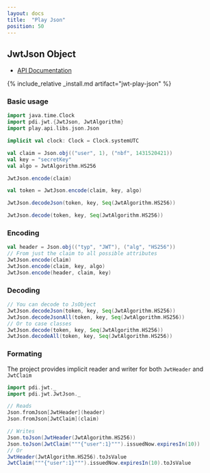 ```yaml
---
layout: docs
title:  "Play Json"
position: 50
---
```


## JwtJson Object

- [API Documentation](https://jwt-scala.github.io/jwt-scala/api/pdi/jwt/JwtJson$.html)

{% include_relative _install.md artifact="jwt-play-json" %}

### Basic usage

```scala mdoc
import java.time.Clock
import pdi.jwt.{JwtJson, JwtAlgorithm}
import play.api.libs.json.Json

implicit val clock: Clock = Clock.systemUTC

val claim = Json.obj(("user", 1), ("nbf", 1431520421))
val key = "secretKey"
val algo = JwtAlgorithm.HS256

JwtJson.encode(claim)

val token = JwtJson.encode(claim, key, algo)

JwtJson.decodeJson(token, key, Seq(JwtAlgorithm.HS256))

JwtJson.decode(token, key, Seq(JwtAlgorithm.HS256))
```

### Encoding

```scala mdoc
val header = Json.obj(("typ", "JWT"), ("alg", "HS256"))
// From just the claim to all possible attributes
JwtJson.encode(claim)
JwtJson.encode(claim, key, algo)
JwtJson.encode(header, claim, key)
```

### Decoding

```scala mdoc
// You can decode to JsObject
JwtJson.decodeJson(token, key, Seq(JwtAlgorithm.HS256))
JwtJson.decodeJsonAll(token, key, Seq(JwtAlgorithm.HS256))
// Or to case classes
JwtJson.decode(token, key, Seq(JwtAlgorithm.HS256))
JwtJson.decodeAll(token, key, Seq(JwtAlgorithm.HS256))
```

### Formating

The project provides implicit reader and writer for both `JwtHeader` and `JwtClaim`

```scala mdoc
import pdi.jwt._
import pdi.jwt.JwtJson._

// Reads
Json.fromJson[JwtHeader](header)
Json.fromJson[JwtClaim](claim)

// Writes
Json.toJson(JwtHeader(JwtAlgorithm.HS256))
Json.toJson(JwtClaim("""{"user":1}""").issuedNow.expiresIn(10))
// Or
JwtHeader(JwtAlgorithm.HS256).toJsValue
JwtClaim("""{"user":1}""").issuedNow.expiresIn(10).toJsValue
```
